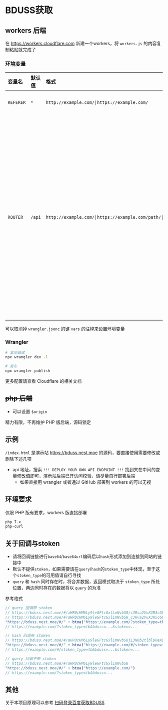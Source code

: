 # BDUSS获取

## workers 后端

在 <https://workers.cloudflare.com> 新建一个workers，将 `workers.js` 的内容复制粘贴就完成了

### 环境变量

| 变量名    | 默认值 | 格式                                                                   | 备注                                                                                                               |
| :-------- | :----- | :--------------------------------------------------------------------- | :----------------------------------------------------------------------------------------------------------------- |
| `REFERER` | `*`    | `http://example.com/\|https://example.com/`                            | 不需要路径                                                                                                         |
| `ROUTER`  | `/api` | `http://example.com/\|https://example.com/path/\|https://example.com/` | 即触发路由的部分（建议将 设置 -> 触发器 -> 路由 列表里面的都放进去，注意要去掉正则表达式）。默认值**没有**后面斜杠 |

可以取消掉 `wrangler.jsonc` 的键 `vars` 的注释来设置环境变量

### Wrangler

```sh
# 本地调试
npx wrangler dev -l

# 发布
npx wrangler publish 
```

更多配置请查看 Cloudflare 的相关文档

## ~~php 后端~~

- 可以设置 `$origin`

精力有限，不再维护 PHP 版后端，源码锁定

## 示例

`/index.html` 是演示站 <https://bduss.nest.moe> 的源码，要直接使用需要修改或删除下述几项

- api 地址，搜索 `!!! DEPLOY YOUR OWN API ENDPOINT !!!` 找到夹在中间的变量修改值即可，演示站后端已开访问校验，请尽量自行部署后端
  - 如果直接用 wrangler 或者通过 GitHub 部署到 workers 的可以无视

## 环境要求

仅限 PHP 版有要求，workers 版直接部署

```txt
php 7.x
php-curl
```

## 关于回调与stoken

- 请将回调链接进行`base64`/`base64url`编码后以`hash`形式添加到连接到网站的链接中
- 默认不提供`stoken`，如果需要请在`query`/`hash`的`stoken_type`中体现，至于这个`stoken_type`的可用值请自行寻找
- `query` 和 `hash` 同时存在时，将合并数据，返回模式取决于 `stoken_type` 所处位置，两边同时存在的数据将以 `query` 的为准

参考格式

```javascript
// query 回调带 stoken
// https://bduss.nest.moe/#/aHR0cHM6Ly9leGFtcGxlLmNvbS8/c3Rva2VuX3R5cGU9dGI=
// https://bduss.nest.moe/#/aHR0cHM6Ly9leGFtcGxlLmNvbS8_c3Rva2VuX3R5cGU9dGI
"https://bduss.nest.moe/#/" + btoa("https://example.com/?stoken_type=tb")/
// https://example.com/?stoken_type=tb&bduss=...&stoken=...

// hash 回调带 stoken
// https://bduss.nest.moe/#/aHR0cHM6Ly9leGFtcGxlLmNvbS8jL3N0b2tlbl90eXBlPXRi
"https://bduss.nest.moe/#/" + btoa("https://example.com/#/stoken_type=tb")
// https://example.com/#/stoken_type=tb&bduss=...&stoken=...

// query 回调不带 stoken
// https://bduss.nest.moe/#/aHR0cHM6Ly9leGFtcGxlLmNvbS8
"https://bduss.nest.moe/#/" + btoa("https://example.com/")
// https://example.com/?stoken_type=tb&bduss=...
```

## 其他

关于本项目原理可以参考 [扫码登录百度获取BDUSS](https://blog.nest.moe/2018/07/17/scan-qrcode-to-fetch-bduss/)

